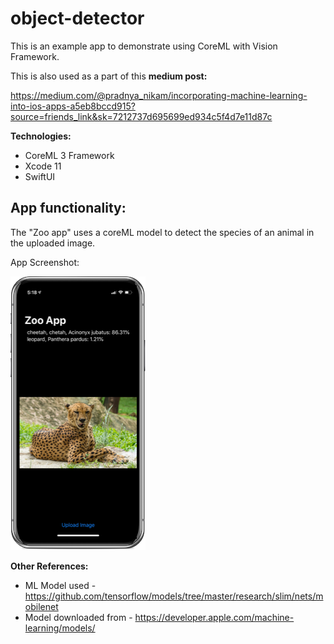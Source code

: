 # object-detector

This is an example app to demonstrate using CoreML with Vision Framework.

This is also used as a part of this **medium post:**

https://medium.com/@pradnya_nikam/incorporating-machine-learning-into-ios-apps-a5eb8bccd915?source=friends_link&sk=7212737d695699ed934c5f4d7e11d87c



**Technologies:**

* CoreML 3 Framework
* Xcode 11
* SwiftUI


<h2>App functionality:</h2>

The "Zoo app" uses a coreML model to detect the species of an animal in the uploaded image.

App Screenshot:

![GitHub Logo](/Resources/app-screenshot.png)




**Other References:**

* ML Model used - https://github.com/tensorflow/models/tree/master/research/slim/nets/mobilenet
* Model downloaded from - https://developer.apple.com/machine-learning/models/

